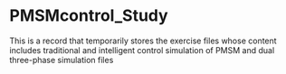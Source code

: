 # PMSMcontrol_Study
This is a record that temporarily stores the exercise files whose content includes traditional and intelligent control simulation of PMSM and dual three-phase simulation files
